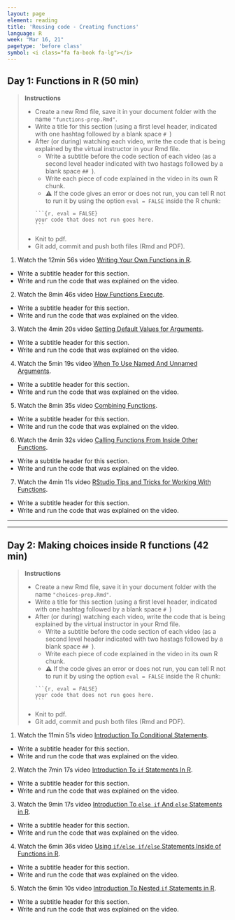 ```yaml
---
layout: page
element: reading
title: 'Reusing code - Creating functions'
language: R
week: "Mar 16, 21"
pagetype: 'before class'
symbol: <i class="fa fa-book fa-lg"></i>
---
```


## Day 1: Functions in R (50 min)

> **Instructions**
>
> - Create a new Rmd file, save it in your document folder with the name `"functions-prep.Rmd"`.
> - Write a title for this section (using a first level header,  indicated with one hashtag followed by a blank space `# `)
> - After (or during) watching each video, write the code that is being explained by the virtual instructor in your Rmd file.
>   - Write a subtitle before the code section of each video (as a second level header indicated with two hastags followed by a blank space `## `).
>   - Write each piece of code explained in the video in its own R chunk.
>   - ⚠️ If the code gives an error or does not run, you can tell R not to run it by using the option `eval = FALSE` inside the R chunk:
>   ````
>   ```{r, eval = FALSE}
>   your code that does not run goes here.
>   ```
>   ````
> - Knit to pdf.
> - Git add, commit and push both files (Rmd and PDF).


1. Watch the 12min 56s video [Writing Your Own Functions in R](https://youtu.be/p8tAQx7ijXE).
  - Write a subtitle header for this section.
  - Write and run the code that was explained on the video.
2. Watch the 8min 46s video [How Functions Execute](https://youtu.be/GnABzUtHiJo).
  - Write a subtitle header for this section.
  - Write and run the code that was explained on the video.
3. Watch the 4min 20s video [Setting Default Values for Arguments](https://youtu.be/dHWoaLUUXQE).
  - Write a subtitle header for this section.
  - Write and run the code that was explained on the video.
4. Watch the 5min 19s video [When To Use Named And Unnamed Arguments](https://youtu.be/pAVsqyc372s).
  - Write a subtitle header for this section.
  - Write and run the code that was explained on the video.
5. Watch the 8min 35s video [Combining Functions](https://youtu.be/D2gr0rBegP0).
  - Write a subtitle header for this section.
  - Write and run the code that was explained on the video.
6. Watch the 4min 32s video [Calling Functions From Inside Other Functions](https://youtu.be/SGtIDhWnBQ8).
  - Write a subtitle header for this section.
  - Write and run the code that was explained on the video.
7. Watch the 4min 11s video [RStudio Tips and Tricks for Working With Functions](https://youtu.be/UdkIGmh383Y).
  - Write a subtitle header for this section.
  - Write and run the code that was explained on the video.

---
---

## Day 2: Making choices inside R functions (42 min)

> **Instructions**
>
> - Create a new Rmd file, save it in your document folder with the name `"choices-prep.Rmd"`.
> - Write a title for this section (using a first level header, indicated with one hashtag followed by a blank space `# `)
> - After (or during) watching each video, write the code that is being explained by the virtual instructor in your Rmd file.
>   - Write a subtitle before the code section of each video (as a second level header indicated with two hastags followed by a blank space `## `).
>   - Write each piece of code explained in the video in its own R chunk.
>   - ⚠️ If the code gives an error or does not run, you can tell R not to run it by using the option `eval = FALSE` inside the R chunk:
>   ````
>   ```{r, eval = FALSE}
>   your code that does not run goes here.
>   ```
>   ````
> - Knit to pdf.
> - Git add, commit and push both files (Rmd and PDF).


1. Watch the 11min 51s video [Introduction To Conditional Statements](https://youtu.be/muEku7Svqvo).
  - Write a subtitle header for this section.
  - Write and run the code that was explained on the video.
2. Watch the 7min 17s video [Introduction To `if` Statements In R](https://youtu.be/N6E_qqhwr7M).
  - Write a subtitle header for this section.
  - Write and run the code that was explained on the video.
3. Watch the 9min 17s video [Introduction To `else if` And `else` Statements in R](https://youtu.be/JCrbU6bu3_8).
  - Write a subtitle header for this section.
  - Write and run the code that was explained on the video.
4. Watch the 6min 36s video [Using `if/else if/else` Statements Inside of Functions in R](https://youtu.be/C3tcEuc_46Y).
  - Write a subtitle header for this section.
  - Write and run the code that was explained on the video.
5. Watch the 6min 10s video [Introduction To Nested `if` Statements in R](https://youtu.be/jEBErwyiz_Q).
  - Write a subtitle header for this section.
  - Write and run the code that was explained on the video.
